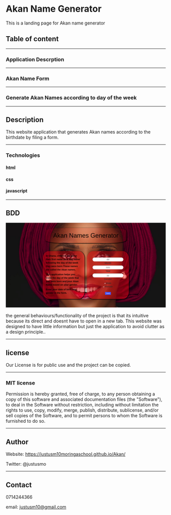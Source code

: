 # Akan Name Generator

This is a landing page for Akan name generator

## Table of content

---

### Application Descrption

---

### Akan Name Form

---

### Generate Akan Names according to day of the week

---

## Description

This website application that generates Akan names according to the birthdate by filing a form.

---

### Technologies

#### html

#### css

#### javascript

---

## BDD

<img src="images/screenshot.png" alt="picture">
 
the general behaviours/functionality of the project is that its intuitive because its direct and doesnt have to open in a new tab.
This website was designed to have little information but just the application to avoid clutter as a design principle..

---

## license

Our License is for public use and the project can be copied.

---

### MIT license

Permission is hereby granted, free of charge, to any person obtaining a copy of this software and associated documentation files (the "Software"), to deal in the Software without restriction, including without limitation the rights to use, copy, modify, merge, publish, distribute, sublicense, and/or sell copies of the Software, and to permit persons to whom the Software is furnished to do so.

---

## Author

Website: https://justusm10moringaschool.github.io/Akan/

Twitter: @justusmo

---

## Contact

0714244366

email: justusm10@gmail.com
